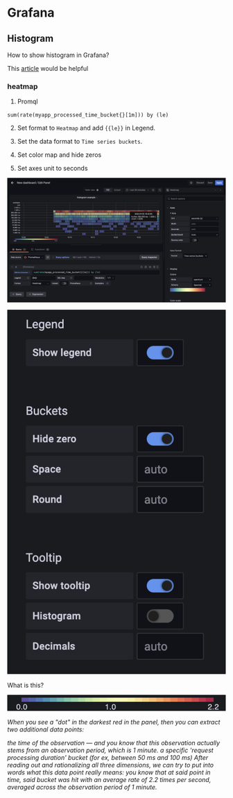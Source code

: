 # Grafana

## Histogram
How to show histogram in Grafana?

This [article](https://opstrace.com/blog/grafana-histogram-howto) would be helpful
### heatmap

1. Promql
```
sum(rate(myapp_processed_time_bucket{}[1m])) by (le)
```

2. Set format to `Heatmap` and add `{{le}}` in Legend.

3. Set the data format to `Time series buckets`.

4. Set color map and hide zeros

5. Set axes unit to seconds

![1](https://github.com/elizarpif/prometheus-exporter/blob/develop/screens/grafana_histogram.png)

![2](https://github.com/elizarpif/prometheus-exporter/blob/develop/screens/grafana_histogram_settings.png)

What is this?

![3](https://github.com/elizarpif/prometheus-exporter/blob/develop/screens/grafana_histogram_legend.png)

_When you see a "dot" in the darkest red in the panel, then you can extract two additional data points:_

_the time of the observation — and you know that this observation actually stems from an observation period, which is 1 minute._
_a specific 'request processing duration' bucket (for ex, between 50 ms and 100 ms)
After reading out and rationalizing all three dimensions, we can try to put into words what this data point really means: you know that at said point in time, said bucket was hit with an average rate of 2.2 times per second, averaged across the observation period of 1 minute._
